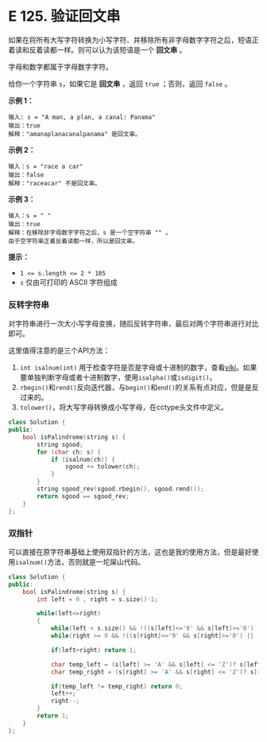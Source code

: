 # E 125. 验证回文串

如果在将所有大写字符转换为小写字符、并移除所有非字母数字字符之后，短语正着读和反着读都一样。则可以认为该短语是一个 **回文串** 。

字母和数字都属于字母数字字符。

给你一个字符串 `s`，如果它是 **回文串** ，返回 `true` ；否则，返回 `false` 。

 

**示例 1：**

```
输入: s = "A man, a plan, a canal: Panama"
输出：true
解释："amanaplanacanalpanama" 是回文串。
```

**示例 2：**

```
输入：s = "race a car"
输出：false
解释："raceacar" 不是回文串。
```

**示例 3：**

```
输入：s = " "
输出：true
解释：在移除非字母数字字符之后，s 是一个空字符串 "" 。
由于空字符串正着反着读都一样，所以是回文串。
```

 

**提示：**

- `1 <= s.length <= 2 * 105`
- `s` 仅由可打印的 ASCII 字符组成



### 反转字符串

对字符串进行一次大小写字母变换，随后反转字符串，最后对两个字符串进行对比即可。

这里值得注意的是三个API方法：

1. `int isalnum(int)`  用于检查字符是否是字母或十进制的数字，查看[viki](https://iowiki.com/cpp_standard_library/cpp_isalnum.html)。如果要单独判断字母或者十进制数字，使用`isalpha()`或`isdigit()`。
2. `rbegin()`和`rend()`反向迭代器，与`begin()`和`end()`的关系有点对应，但是是反过来的。
3. `tolower()`，将大写字母转换成小写字母，在cctype头文件中定义。

```cpp
class Solution {
public:
    bool isPalindrome(string s) {
        string sgood;
        for (char ch: s) {
            if (isalnum(ch)) {
                sgood += tolower(ch);
            }
        }
        string sgood_rev(sgood.rbegin(), sgood.rend());
        return sgood == sgood_rev;
    }
};
```



### 双指针

可以直接在原字符串基础上使用双指针的方法，这也是我的使用方法，但是最好使用`isalnum()`方法，否则就是一坨屎山代码。

```cpp
class Solution {
public:
    bool isPalindrome(string s) {
        int left = 0 , right = s.size()-1;

        while(left<=right)
        {
            while(left < s.size() && !((s[left]<='9' && s[left]>='0') || (s[left]<='Z' && s[left]>='A') || (s[left]<='z' && s[left]>='a'))) left++;
            while(right >= 0 && !((s[right]<='9' && s[right]>='0') || (s[right]<='Z' && s[right]>='A') || (s[right]<='z' && s[right]>='a'))) right--;

            if(left>right) return 1;

            char temp_left = (s[left] >= 'A' && s[left] <= 'Z')? s[left] + 32:s[left];
            char temp_right = (s[right] >= 'A' && s[right] <= 'Z')? s[right] + 32:s[right];

            if(temp_left != temp_right) return 0;
            left++;
            right--;
        }
        return 1;
    }
};
```

